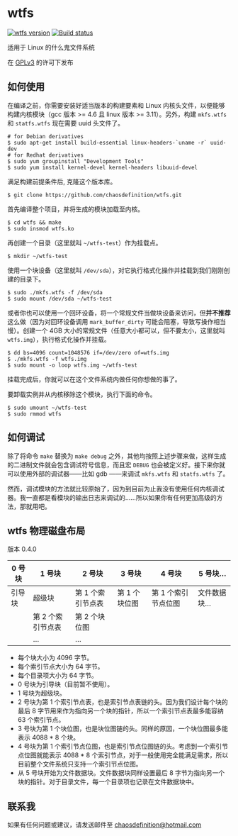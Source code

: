 # wtfs
[![wtfs version](https://badge.fury.io/gh/chaosdefinition%2Fwtfs.svg)](http://badge.fury.io/gh/chaosdefinition%2Fwtfs)
[![Build status](https://travis-ci.org/chaosdefinition/wtfs.svg)](https://travis-ci.org/chaosdefinition/wtfs)

适用于 Linux 的什么鬼文件系统

在 [GPLv3](https://github.com/chaosdefinition/wtfs/blob/master/LICENSE.txt) 的许可下发布

## 如何使用
在编译之前，你需要安装好适当版本的构建要素和 Linux 内核头文件，以便能够构建内核模块（gcc 版本 >= 4.6 且 linux 版本 >= 3.11）。另外，构建 `mkfs.wtfs` 和 `statfs.wtfs` 现在需要 uuid 头文件了。
```Shell
# for Debian derivatives
$ sudo apt-get install build-essential linux-headers-`uname -r` uuid-dev
# for Redhat derivatives
$ sudo yum groupinstall "Development Tools"
$ sudo yum install kernel-devel kernel-headers libuuid-devel
```

满足构建前提条件后, 克隆这个版本库。
```Shell
$ git clone https://github.com/chaosdefinition/wtfs.git
```

首先编译整个项目，并将生成的模块加载至内核。
```Shell
$ cd wtfs && make
$ sudo insmod wtfs.ko
```

再创建一个目录（这里就叫 `~/wtfs-test`）作为挂载点。
```Shell
$ mkdir ~/wtfs-test
```

使用一个块设备（这里就叫 `/dev/sda`），对它执行格式化操作并挂载到我们刚刚创建的目录下。
```Shell
$ sudo ./mkfs.wtfs -f /dev/sda
$ sudo mount /dev/sda ~/wtfs-test
```
或者你也可以使用一个回环设备，将一个常规文件当做块设备来访问，但**并不推荐**这么做（因为对回环设备调用 `mark_buffer_dirty` 可能会阻塞，导致写操作相当慢）。创建一个 4GB 大小的常规文件（任意大小都可以，但不要太小，这里就叫 `wtfs.img`），执行格式化操作并挂载。
```Shell
$ dd bs=4096 count=1048576 if=/dev/zero of=wtfs.img
$ ./mkfs.wtfs -f wtfs.img
$ sudo mount -o loop wtfs.img ~/wtfs-test
```

挂载完成后，你就可以在这个文件系统内做任何你想做的事了。

要卸载实例并从内核移除这个模块，执行下面的命令。
```Shell
$ sudo umount ~/wtfs-test
$ sudo rmmod wtfs
```

## 如何调试
除了将命令 `make` 替换为 `make debug` 之外，其他均按照上述步骤来做，这样生成的二进制文件就会包含调试符号信息，而且宏 `DEBUG` 也会被定义好。接下来你就可以使用外部的调试器——比如 gdb ——来调试 `mkfs.wtfs` 和 `statfs.wtfs` 了。

然而，调试模块的方法就比较原始了，因为到目前为止我没有使用任何内核调试器。我一直都是看模块的输出日志来调试的……所以如果你有任何更加高级的方法，那就用吧。

## wtfs 物理磁盘布局
版本 0.4.0

0 号块 | 1 号块 | 2 号块 | 3 号块 | 4 号块 | 5 号块… |
------ | ------ | ------ | ------ | ------ | ------- |
引导块 | 超级块 | 第 1 个索引节点表 | 第 1 个块位图 | 第 1 个索引节点位图 | 文件数据块…
 | | 第 2 个索引节点表 | 第 2 个块位图 | |
 | | … | … | |

* 每个块大小为 4096 字节。
* 每个索引节点大小为 64 字节。
* 每个目录项大小为 64 字节。
* 0 号块为引导块（目前暂不使用）。
* 1 号块为超级块。
* 2 号块为第 1 个索引节点表，也是索引节点表链的头。因为我们设计每个块的最后 8 字节用来作为指向另一个块的指针，所以一个索引节点表最多能容纳 63 个索引节点。
* 3 号块为第 1 个块位图，也是块位图链的头。同样的原因，一个块位图最多能表示 4088 * 8 个块。
* 4 号块为第 1 个索引节点位图，也是索引节点位图链的头。考虑到一个索引节点位图就能表示 4088 * 8 个索引节点，对于一般使用完全能满足需求，所以目前整个文件系统只支持一个索引节点位图。
* 从 5 号块开始为文件数据块。文件数据块同样设置最后 8 字节为指向另一个块的指针。对于目录文件，每一个目录项也记录在文件数据块中。

## 联系我
如果有任何问题或建议，请发送邮件至 chaosdefinition@hotmail.com
